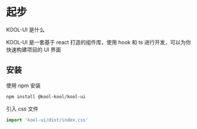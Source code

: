 # 起步

KOOL-UI 是什么

KOOL-UI 是一套基于 react 打造的组件库，使用 hook 和 ts 进行开发，可以为你快速构建项目的 UI 界面

## 安装

使用 npm 安装

```bash
npm install @kool-kool/kool-ui
```

引入 css 文件

```js
import 'kool-ui/dist/index.css'
```
